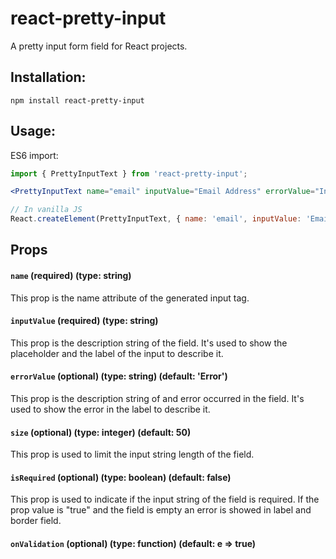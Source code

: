 # react-pretty-input
A pretty input form field for React projects.

## Installation:
```
npm install react-pretty-input
```

## Usage:

ES6 import:
```js
import { PrettyInputText } from 'react-pretty-input';
```

```jsx
<PrettyInputText name="email" inputValue="Email Address" errorValue="Invalid Email Address" isRequired />

// In vanilla JS
React.createElement(PrettyInputText, { name: 'email', inputValue: 'Email Address', errorValue: 'Invalid Email Address', isRequired: true});
```

## Props
#### `name` (required) (type: string)
This prop is the name attribute of the generated input tag.

#### `inputValue` (required) (type: string)
This prop is the description string of the field. It's used to show the placeholder and the label of the input to describe it.

#### `errorValue` (optional) (type: string) (default: 'Error')
This prop is the description string of and error occurred in the field. It's used to show the error in the label to describe it.

#### `size` (optional) (type: integer) (default: 50)
This prop is used to limit the input string length of the field.

#### `isRequired` (optional) (type: boolean) (default: false)
This prop is used to indicate if the input string of the field is required. If the prop value is "true" and the field is empty an error is showed in label and border field.

#### `onValidation` (optional) (type: function) (default: e => true)
